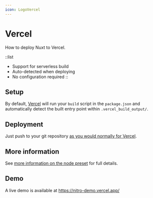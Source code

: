 ```yaml
---
icon: LogoVercel
---
```


# Vercel

How to deploy Nuxt to Vercel.

::list

- Support for serverless build
- Auto-detected when deploying
- No configuration required
::

## Setup

By default, [Vercel](https://vercel.com) will run your `build` script in the `package.json` and automatically detect the built entry point within `.vercel_build_output/`.

## Deployment

Just push to your git repository [as you would normally for Vercel](https://vercel.com/docs/git).

## More information

See [more information on the node preset](/docs/deployment/presets/node) for full details.

## Demo

A live demo is available at <https://nitro-demo.vercel.app/>

